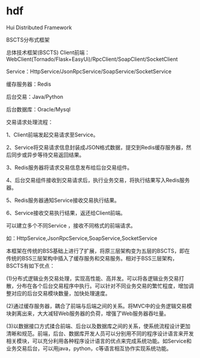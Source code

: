 # hdf
Hui Distributed Framework

BSCTS分布式框架

总体技术框架(BSCTS)
Client前端：WebClient(Tornado/Flask+EasyUi)/RpcClient/SoapClient/SocketClient

Service：HttpService/JsonRpcService/SoapService/SocketService

缓存服务器：Redis

后台交易：Java/Python

后台数据库：Oracle/Mysql


交易请求处理流程：

1、Client前端发起交易请求至Service。

2、Service将交易请求信息封装成JSON格式数据，提交到Redis缓存服务器，然后同步或异步等待交易返回结果。

3、Redis服务器将请求交易信息发布给后台交易组件。

4、后台交易组件接收到交易请求后，执行业务交易，将执行结果写入Redis服务器。

5、Redis服务器通知Service接收交易执行结果。

6、Service接收交易执行结果，返还给Client前端。

可以建立多个不同Service ，接收不同格式的前端请求。

如：HttpService,JsonRpcService,SoapService,SocketService



本框架在传统的BSS基础上进行了扩展，将原三层架构变为五层的BSCTS，即在传统的BSS三层架构中插入了缓存服务和交易服务。相对于BSS三层架构，BSCTS有如下优点：

(1)分布式逻辑业务交易处理，实现高性能、高并发。可以将各逻辑业务交易打散，分布在各个后台交易程序中执行。可以针对不同业务交易的繁忙程度，增加调整对应的后台交易模块数量，加快处理速度。

(2)通过缓存服务器，耦合了前端与后端之间的关系。将MVC中的业务逻辑交易模块剥离出来，大大减轻Web服务器的负荷，增强了Web服务器吞吐量。

(3)以数据接口方式揉合前端、后台以及数据库之间的关系，使系统流程设计更加清晰和规范。前端，后台、数据库开发人员可以分别用不同的程序设计语言来开发相关模块，可以充分利用各种程序设计语言的优点来完成系统功能。如Service和业务交易后台，可以用java，python，c等语言相互协作实现系统功能。
